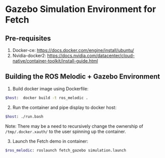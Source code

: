 # Gazebo Simulation Environment for Fetch

## Pre-requisites
1. Docker-ce: https://docs.docker.com/engine/install/ubuntu/
1. Nvidia-docker2: https://docs.nvidia.com/datacenter/cloud-native/container-toolkit/install-guide.html

## Building the ROS Melodic + Gazebo Environment
1. Build docker image using Dockerfile:
```bash
$host:  docker build -t ros_melodic .
```
2. Run the container and pipe display to docker host:
```bash
$host: ./run.bash
```

Note: There may be a need to recursively change the ownership of `/tmp/.docker.xauth/` to the user spinning up the container.

3. Launch the Fetch demo in container:
```bash
$ros_melodic: roslaunch fetch_gazebo simulation.launch
```
